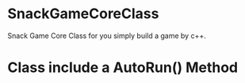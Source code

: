# SnackGameCoreClass
Snack Game Core Class for you simply build a game by c++.
# Class include a AutoRun() Method
